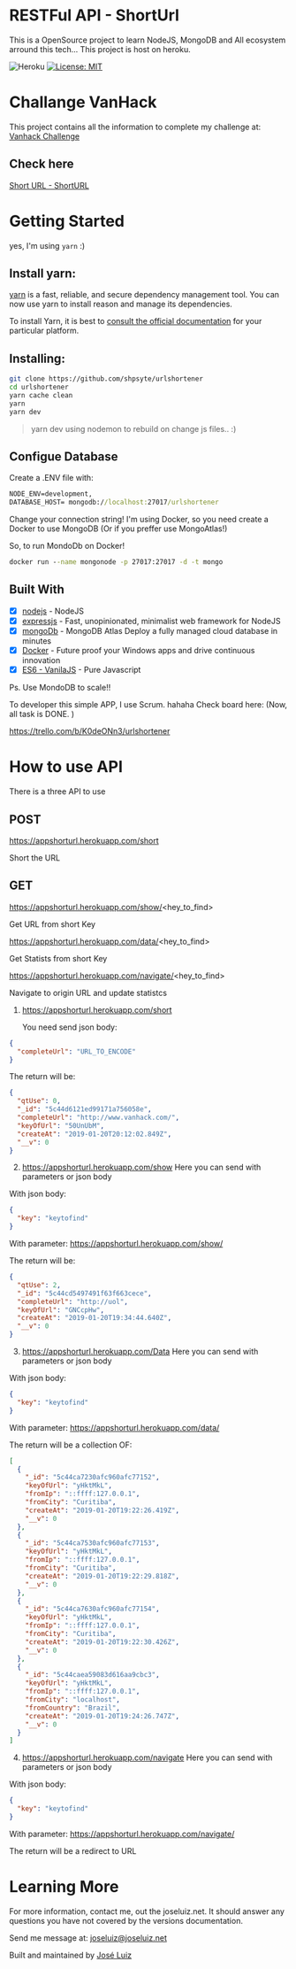 # RESTFul API - ShortUrl

This is a OpenSource project to learn NodeJS, MongoDB and All ecosystem arround this tech...
This project is host on heroku.

![Heroku](https://heroku-badge.herokuapp.com/?app=sharedidea)
[![License: MIT](https://img.shields.io/badge/License-MIT-yellow.svg)](https://opensource.org/licenses/MIT)

# Challange VanHack

This project contains all the information to complete my challenge at:
<a href="https://gist.github.com/FylmTM/e3c4e5f337a176e94d6dd51703068925" target="_blank">
Vanhack Challenge</a>

## Check here

<a href="https://appshorturl.herokuapp.com/" target="_blank">Short URL - ShortURL</a>

# Getting Started

yes, I'm using `yarn` :)

## Install yarn:

[yarn](https://yarnpkg.com/) is a fast, reliable, and secure dependency management tool. You can now use yarn to install reason and manage its dependencies.

To install Yarn, it is best to [consult the official documentation](https://yarnpkg.com/en/docs/install) for your particular platform.

## Installing:

```sh
git clone https://github.com/shpsyte/urlshortener
cd urlshortener
yarn cache clean
yarn
yarn dev
```

> yarn dev using nodemon to rebuild on change js files.. :)

## Configue Database

Create a .ENV file with:

```cmd
NODE_ENV=development,
DATABASE_HOST= mongodb://localhost:27017/urlshortener
```

Change your connection string!
I'm using Docker, so you need create a Docker to use MongoDB (Or if you preffer use MongoAtlas!)

So, to run MondoDb on Docker!

```cmd
docker run --name mongonode -p 27017:27017 -d -t mongo
```

## Built With

- [x] [nodejs](https://nodejs.org/en/) - NodeJS
- [x] [expressjs](https://expressjs.com/) - Fast, unopinionated, minimalist web framework for NodeJS
- [x] [mongoDb](https://www.mongodb.com/) - MongoDB Atlas Deploy a fully managed cloud database in minutes
- [x] [Docker](https://www.docker.com/) - Future proof your Windows apps and drive continuous innovation
- [x] [ES6 - VanilaJS](http://es6-features.org/) - Pure Javascript

Ps. Use MondoDB to scale!!

To developer this simple APP, I use Scrum. hahaha
Check board here: (Now, all task is DONE. )

https://trello.com/b/K0deONn3/urlshortener

# How to use API

There is a three API to use

## POST

https://appshorturl.herokuapp.com/short

Short the URL

## GET

https://appshorturl.herokuapp.com/show/<hey_to_find>

Get URL from short Key

https://appshorturl.herokuapp.com/data/<hey_to_find>

Get Statists from short Key

https://appshorturl.herokuapp.com/navigate/<hey_to_find>

Navigate to origin URL and update statistcs

1. https://appshorturl.herokuapp.com/short

   You need send json body:

```json
{
  "completeUrl": "URL_TO_ENCODE"
}
```

The return will be: <exemple>

```json
{
  "qtUse": 0,
  "_id": "5c44d6121ed99171a756058e",
  "completeUrl": "http://www.vanhack.com/",
  "keyOfUrl": "50UnUbM",
  "createAt": "2019-01-20T20:12:02.849Z",
  "__v": 0
}
```

2. https://appshorturl.herokuapp.com/show
   Here you can send with parameters or json body

With json body:

```json
{
  "key": "keytofind"
}
```

With parameter:
https://appshorturl.herokuapp.com/show/<keytoFind>

The return will be: <exemple>

```json
{
  "qtUse": 2,
  "_id": "5c44cd5497491f63f663cece",
  "completeUrl": "http://uol",
  "keyOfUrl": "GNCcpHw",
  "createAt": "2019-01-20T19:34:44.640Z",
  "__v": 0
}
```

3. https://appshorturl.herokuapp.com/Data
   Here you can send with parameters or json body

With json body:

```json
{
  "key": "keytofind"
}
```

With parameter:
https://appshorturl.herokuapp.com/data/<keytoFind>

The return will be a collection OF: <exemple>

```json
[
  {
    "_id": "5c44ca7230afc960afc77152",
    "keyOfUrl": "yHktMkL",
    "fromIp": "::ffff:127.0.0.1",
    "fromCity": "Curitiba",
    "createAt": "2019-01-20T19:22:26.419Z",
    "__v": 0
  },
  {
    "_id": "5c44ca7530afc960afc77153",
    "keyOfUrl": "yHktMkL",
    "fromIp": "::ffff:127.0.0.1",
    "fromCity": "Curitiba",
    "createAt": "2019-01-20T19:22:29.818Z",
    "__v": 0
  },
  {
    "_id": "5c44ca7630afc960afc77154",
    "keyOfUrl": "yHktMkL",
    "fromIp": "::ffff:127.0.0.1",
    "fromCity": "Curitiba",
    "createAt": "2019-01-20T19:22:30.426Z",
    "__v": 0
  },
  {
    "_id": "5c44caea59083d616aa9cbc3",
    "keyOfUrl": "yHktMkL",
    "fromIp": "::ffff:127.0.0.1",
    "fromCity": "localhost",
    "fromCountry": "Brazil",
    "createAt": "2019-01-20T19:24:26.747Z",
    "__v": 0
  }
]
```

4. https://appshorturl.herokuapp.com/navigate
   Here you can send with parameters or json body

With json body:

```json
{
  "key": "keytofind"
}
```

With parameter:
https://appshorturl.herokuapp.com/navigate/<keytoFind>

The return will be a redirect to URL

# Learning More

For more information, contact me, out the joseluiz.net. It should answer any questions you have not covered by the versions documentation.

Send me message at:
joseluiz@joseluiz.net

Built and maintained by <a href="http://joseluiz.net">José Luiz</a>
